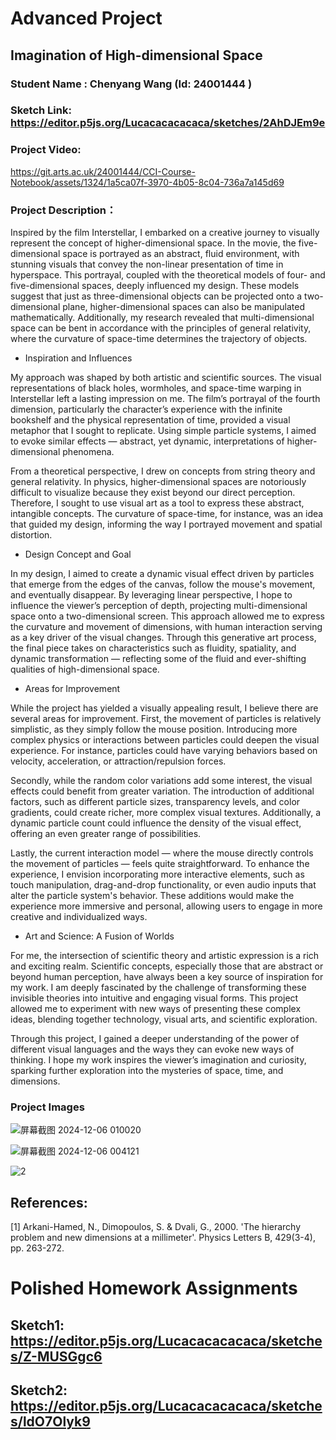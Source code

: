 # Advanced Project
## Imagination of High-dimensional Space
### Student Name : Chenyang Wang (Id: 24001444 )
### Sketch Link: https://editor.p5js.org/Lucacacacacaca/sketches/2AhDJEm9e
### Project Video: 

https://git.arts.ac.uk/24001444/CCI-Course-Notebook/assets/1324/1a5ca07f-3970-4b05-8c04-736a7a145d69


### Project Description：

Inspired by the film Interstellar, I embarked on a creative journey to visually represent the concept of higher-dimensional space. In the movie, the five-dimensional space is portrayed as an abstract, fluid environment, with stunning visuals that convey the non-linear presentation of time in hyperspace. This portrayal, coupled with the theoretical models of four- and five-dimensional spaces, deeply influenced my design. These models suggest that just as three-dimensional objects can be projected onto a two-dimensional plane, higher-dimensional spaces can also be manipulated mathematically. Additionally, my research revealed that multi-dimensional space can be bent in accordance with the principles of general relativity, where the curvature of space-time determines the trajectory of objects.

* Inspiration and Influences
  
My approach was shaped by both artistic and scientific sources. The visual representations of black holes, wormholes, and space-time warping in Interstellar left a lasting impression on me. The film’s portrayal of the fourth dimension, particularly the character’s experience with the infinite bookshelf and the physical representation of time, provided a visual metaphor that I sought to replicate. Using simple particle systems, I aimed to evoke similar effects — abstract, yet dynamic, interpretations of higher-dimensional phenomena.

From a theoretical perspective, I drew on concepts from string theory and general relativity. In physics, higher-dimensional spaces are notoriously difficult to visualize because they exist beyond our direct perception. Therefore, I sought to use visual art as a tool to express these abstract, intangible concepts. The curvature of space-time, for instance, was an idea that guided my design, informing the way I portrayed movement and spatial distortion.

* Design Concept and Goal
  
In my design, I aimed to create a dynamic visual effect driven by particles that emerge from the edges of the canvas, follow the mouse's movement, and eventually disappear. By leveraging linear perspective, I hope to influence the viewer’s perception of depth, projecting multi-dimensional space onto a two-dimensional screen. This approach allowed me to express the curvature and movement of dimensions, with human interaction serving as a key driver of the visual changes. Through this generative art process, the final piece takes on characteristics such as fluidity, spatiality, and dynamic transformation — reflecting some of the fluid and ever-shifting qualities of high-dimensional space.

* Areas for Improvement
  
While the project has yielded a visually appealing result, I believe there are several areas for improvement. First, the movement of particles is relatively simplistic, as they simply follow the mouse position. Introducing more complex physics or interactions between particles could deepen the visual experience. For instance, particles could have varying behaviors based on velocity, acceleration, or attraction/repulsion forces.

Secondly, while the random color variations add some interest, the visual effects could benefit from greater variation. The introduction of additional factors, such as different particle sizes, transparency levels, and color gradients, could create richer, more complex visual textures. Additionally, a dynamic particle count could influence the density of the visual effect, offering an even greater range of possibilities.

Lastly, the current interaction model — where the mouse directly controls the movement of particles — feels quite straightforward. To enhance the experience, I envision incorporating more interactive elements, such as touch manipulation, drag-and-drop functionality, or even audio inputs that alter the particle system's behavior. These additions would make the experience more immersive and personal, allowing users to engage in more creative and individualized ways.

* Art and Science: A Fusion of Worlds
  
For me, the intersection of scientific theory and artistic expression is a rich and exciting realm. Scientific concepts, especially those that are abstract or beyond human perception, have always been a key source of inspiration for my work. I am deeply fascinated by the challenge of transforming these invisible theories into intuitive and engaging visual forms. This project allowed me to experiment with new ways of presenting these complex ideas, blending together technology, visual arts, and scientific exploration.

Through this project, I gained a deeper understanding of the power of different visual languages and the ways they can evoke new ways of thinking. I hope my work inspires the viewer’s imagination and curiosity, sparking further exploration into the mysteries of space, time, and dimensions.

### Project Images 
![屏幕截图 2024-12-06 010020](https://git.arts.ac.uk/24001444/CCI-Course-Notebook/assets/1324/79d559dc-d301-44be-8a4b-84d62ab02dd8)

![屏幕截图 2024-12-06 004121](https://git.arts.ac.uk/24001444/CCI-Course-Notebook/assets/1324/2dca017a-fadd-446f-8124-e56dcd67d637)

![2](https://git.arts.ac.uk/24001444/CCI-Course-Notebook/assets/1324/50d6b701-958d-4489-bcc2-599745b100a3)


## References: 

[1] Arkani-Hamed, N., Dimopoulos, S. & Dvali, G., 2000. 'The hierarchy problem and new dimensions at a millimeter'. Physics Letters B, 429(3-4), pp. 263-272.


# Polished Homework Assignments
## Sketch1: https://editor.p5js.org/Lucacacacacaca/sketches/Z-MUSGgc6
## Sketch2: https://editor.p5js.org/Lucacacacacaca/sketches/ldO7Olyk9
